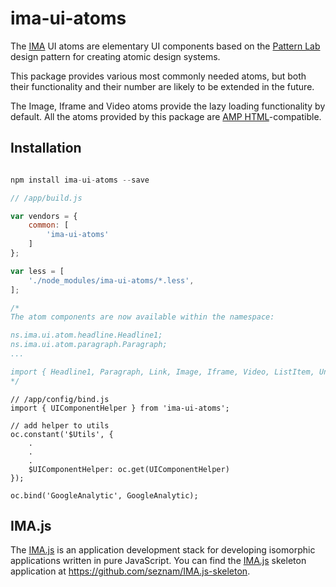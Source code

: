 # ima-ui-atoms

The [IMA](https://imajs.io) UI atoms are elementary UI components based on
the [Pattern Lab](http://patternlab.io/) design pattern for creating atomic design
systems.

This package provides various most commonly needed atoms, but both their functionality and
their number are likely to be extended in the future.

The Image, Iframe and Video atoms provide the lazy loading functionality by default.
All the atoms provided by this package are
[AMP HTML](https://www.ampproject.org/)-compatible.

## Installation

```javascript

npm install ima-ui-atoms --save

```

```javascript
// /app/build.js

var vendors = {
    common: [
        'ima-ui-atoms'
    ]
};

var less = [
	'./node_modules/ima-ui-atoms/*.less',
];

/*
The atom components are now available within the namespace:

ns.ima.ui.atom.headline.Headline1;
ns.ima.ui.atom.paragraph.Paragraph;
...

import { Headline1, Paragraph, Link, Image, Iframe, Video, ListItem, UnorderedList, Loader } from 'ima-ui-atoms';
*/
```

```
// /app/config/bind.js
import { UIComponentHelper } from 'ima-ui-atoms';

// add helper to utils
oc.constant('$Utils', {
	.
	.
	.
	$UIComponentHelper: oc.get(UIComponentHelper)
});

oc.bind('GoogleAnalytic', GoogleAnalytic);

```

## IMA.js

The [IMA.js](https://imajs.io) is an application development stack for developing
isomorphic applications written in pure JavaScript.
You can find the [IMA.js](https://imajs.io) skeleton application at <https://github.com/seznam/IMA.js-skeleton>.
